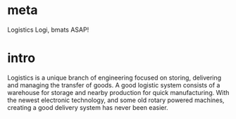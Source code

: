 # meta
Logistics
Logi, bmats ASAP!

# intro
Logistics is a unique branch of engineering focused on storing, delivering and managing the transfer of goods. A good logistic system consists of a warehouse for storage and nearby production for quick manufacturing.
With the newest electronic technology, and some old rotary powered machines, creating a good delivery system has never been easier.